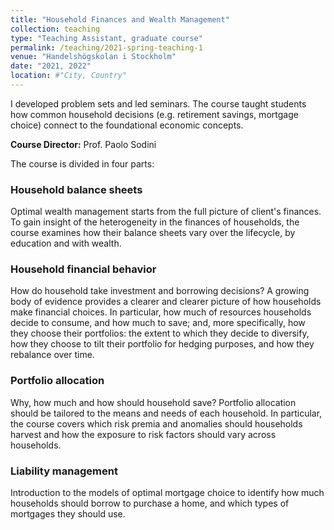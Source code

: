 ```yaml
---
title: "Household Finances and Wealth Management"
collection: teaching
type: "Teaching Assistant, graduate course"
permalink: /teaching/2021-spring-teaching-1
venue: "Handelshögskolan i Stockholm"
date: "2021, 2022" 
location: #"City, Country"
---
```


I developed problem sets and led seminars. The course taught students how
common household decisions (e.g. retirement savings, mortgage choice) connect to the foundational economic concepts.

**Course Director:** Prof. Paolo Sodini

The course is divided in four parts:

### Household balance sheets

Optimal wealth management starts from the full picture of client's finances. To gain insight of the heterogeneity in the finances of households, the course examines how their balance sheets vary over the lifecycle, by education and with wealth.

### Household financial behavior

How do household take investment and borrowing decisions? A growing body of evidence provides a clearer and clearer picture of how households make financial choices. In particular, how much of resources households decide to consume, and how much to save; and, more specifically, how they choose their portfolios: the extent to which they decide to diversify, how they choose to tilt their portfolio for hedging purposes, and how they rebalance over time.

### Portfolio allocation

Why, how much and how should household save? Portfolio allocation should be tailored to the means and needs of each household. In particular, the course  covers which risk premia and anomalies should households harvest and how the exposure to risk factors should vary across households. 

### Liability management

Introduction to the models of optimal mortgage choice to identify how much households should borrow to purchase a home, and which types of mortgages they should use.